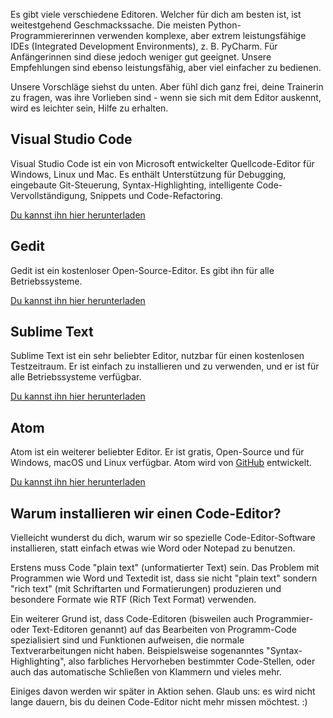 Es gibt viele verschiedene Editoren. Welcher für dich am besten ist, ist weitestgehend Geschmackssache. Die meisten Python-Programmiererinnen verwenden komplexe, aber extrem leistungsfähige IDEs (Integrated Development Environments), z. B. PyCharm. Für Anfängerinnen sind diese jedoch weniger gut geeignet. Unsere Empfehlungen sind ebenso leistungsfähig, aber viel einfacher zu bedienen.

Unsere Vorschläge siehst du unten. Aber fühl dich ganz frei, deine Trainerin zu fragen, was ihre Vorlieben sind - wenn sie sich mit dem Editor auskennt, wird es leichter sein, Hilfe zu erhalten.

## Visual Studio Code

Visual Studio Code ist ein von Microsoft entwickelter Quellcode-Editor für Windows, Linux und Mac. Es enthält Unterstützung für Debugging, eingebaute Git-Steuerung, Syntax-Highlighting, intelligente Code-Vervollständigung, Snippets und Code-Refactoring.

[Du kannst ihn hier herunterladen](https://code.visualstudio.com/)

## Gedit

Gedit ist ein kostenloser Open-Source-Editor. Es gibt ihn für alle Betriebssysteme.

[Du kannst ihn hier herunterladen](https://wiki.gnome.org/Apps/Gedit#Download)

## Sublime Text

Sublime Text ist ein sehr beliebter Editor, nutzbar für einen kostenlosen Testzeitraum. Er ist einfach zu installieren und zu verwenden, und er ist für alle Betriebssysteme verfügbar.

[Du kannst ihn hier herunterladen](https://www.sublimetext.com/)

## Atom

Atom ist ein weiterer beliebter Editor. Er ist gratis, Open-Source und für Windows, macOS und Linux verfügbar. Atom wird von [GitHub](https://github.com/) entwickelt.

[Du kannst ihn hier herunterladen](https://atom.io/)

## Warum installieren wir einen Code-Editor?

Vielleicht wunderst du dich, warum wir so spezielle Code-Editor-Software installieren, statt einfach etwas wie Word oder Notepad zu benutzen.

Erstens muss Code "plain text" (unformatierter Text) sein. Das Problem mit Programmen wie Word und Textedit ist, dass sie nicht "plain text" sondern "rich text" (mit Schriftarten und Formatierungen) produzieren und besondere Formate wie RTF (Rich Text Format) verwenden.

Ein weiterer Grund ist, dass Code-Editoren (bisweilen auch Programmier- oder Text-Editoren genannt) auf das Bearbeiten von Programm-Code spezialisiert sind und Funktionen aufweisen, die normale Textverarbeitungen nicht haben. Beispielsweise sogenanntes "Syntax-Highlighting", also farbliches Hervorheben bestimmter Code-Stellen, oder auch das automatische Schließen von Klammern und vieles mehr.

Einiges davon werden wir später in Aktion sehen. Glaub uns: es wird nicht lange dauern, bis du deinen Code-Editor nicht mehr missen möchtest. :)
